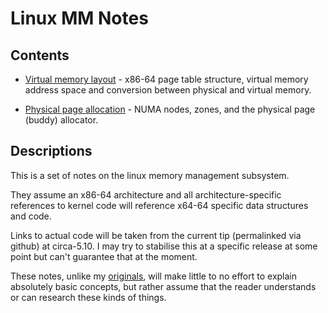 # Linux MM Notes

## Contents

* [Virtual memory layout][virt_layout] - x86-64 page table structure, virtual
  memory address space and conversion between physical and virtual memory.

* [Physical page allocation][phys_alloc] - NUMA nodes, zones, and the physical
  page (buddy) allocator.

## Descriptions

This is a set of notes on the linux memory management subsystem.

They assume an x86-64 architecture and all architecture-specific references to
kernel code will reference x64-64 specific data structures and code.

Links to actual code will be taken from the current tip (permalinked via github)
at circa-5.10. I may try to stabilise this at a specific release at some point
but can't guarantee that at the moment.

These notes, unlike my [originals][0], will make little to no effort to explain
absolutely basic concepts, but rather assume that the reader understands or can
research these kinds of things.

[0]:https://github.com/lorenzo-stoakes/linux-vm-notes

[virt_layout]:virt_layout.md
[phys_alloc]:phys_alloc.md
